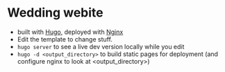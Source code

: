 # Wedding webite
* built with [Hugo](https://gohugo.io/), deployed with [Nginx](https://www.nginx.com/)
* Edit the template to change stuff.
* ```hugo server``` to see a live dev version locally while you edit
* ```hugo -d <output_directory>``` to build static pages for deployment (and configure nginx to look at <output_directory>)